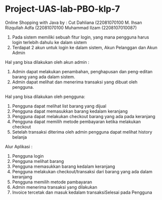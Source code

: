 # Project-UAS-lab-PBO-klp-7
Online Shopping with Java
by :
Cut Dahliana (22081070100
M. Ihsan Rizqullah Adfa (22081070100
Muhammad Ilzam (2208107010087)

1. Pada sistem memiliki sebuah fitur login, yang mana pengguna harus login terlebih dahulu
ke dalam sistem
2. Terdapat 2 akun untuk login ke dalam sistem, Akun Pelanggan dan Akun Admin

Hal yang bisa dilakukan oleh akun admin :
1. Admin dapat melakukan penambahan, penghapusan dan peng-editan barang yang ada
dalam sistem.
2. Admin dapat melihat dan menerima transaksi yang dibuat oleh pengguna.

Hal yang bisa dilakukan oleh pengguna:
1. Pengguna dapat melihat list barang yang dijual
2. Pengguna dapat memasukkan barang kedalam keranjang
3. Pengguna dapat melakukan checkout barang yang ada pada keranjang
4. Pengguna dapat memilih metode pembayaran ketika melakukan checkout
5. Setelah transaksi diterima oleh admin pengguna dapat melihat history belanja

Alur Aplikasi :
1. Pengguna login
2. Pengguna melihat barang
3. Pengguna memasukkan barang kedalam keranjang
4. Pengguna melakukan checkout/transaksi dari barang yang ada dalam keranjang
5. Pengguna memilih metode pambayaran
6. Admin menerima transaksi yang dilakukan
7. Invoice tercetak dan masuk kedalam transaksiSelesai pada Pengguna
